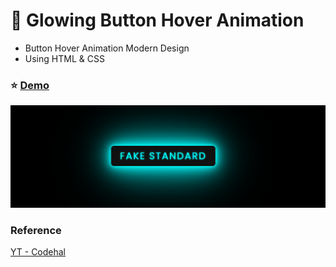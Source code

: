 # :vertical_traffic_light: Glowing Button Hover Animation

- Button Hover Animation Modern Design
- Using HTML & CSS

### :star: [Demo](https://fakestandard.github.io/ui-glowing-button-hover-animation/)

![COVER](./preview.png)

### Reference
[YT - Codehal](https://www.youtube.com/watch?v=VYKpONYMRsw)
